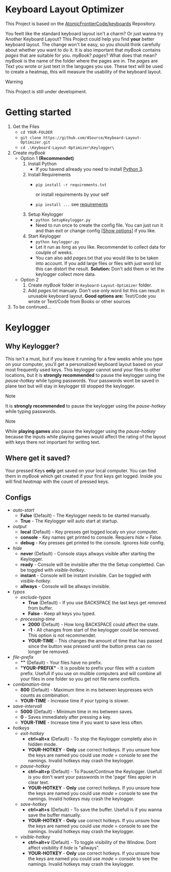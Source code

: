 # Keyboard Layout Optimizer

This Project is based on the [AtomicFrontierCode/keyboards](https://github.com/AtomicFrontierCode/keyboards) Repository.

You feelt like the standard keyboard layout isn't a charm? Or just wanna try Another Keyboard Layout? This Project could help you find **your** better keyboard layout. The change won't be easy, so you should think carefully about whether you want to do it. It is also important that _myBook_ contains _pages_ that are suitable for you. _myBook_? _pages_? What does that mean? _myBook_ is the name of the folder where the pages are in. The _pages_ are Text you wrote or just text in the languges you use. These text will be used to create a heatmap, this will measure the usability of the keyboard layout. 

> [!WARNING]
> This Project is still under development.

# Getting started
1. Get the Files
    - ```cd YOUR-FOLDER```
    - ```git clone https://github.com/4Source/Keyboard-Layout-Optimizer.git```
    - ```cd .\Keyboard-Layout-Optimizer\Keylogger\```
2. Create _myBook_
    - Option 1 **(Recommendet)**
        1. Install Python
            - If you havend allready you need to install [Python 3](https://www.python.org/downloads/).
        2. Install Requirements
            - ```pip install -r requirements.txt``` 

              or install requirements by your self
            - ```pip install ...``` see [requirements](https://github.com/4Source/Keyboard-Layout-Optimizer/blob/0559009ecdf047fd0d607f1708d0e4a9043dff64/python%20requirements.txt)
        3. Setup Keylogger
            - ```python SetupKeylogger.py```
            - Need to run once to create the config file. You can just run it and than exit or change config [[Show options](https://github.com/4Source/Keyboard-Layout-Optimizer/tree/master#configs)] if you like.
        4. Start Keylogger
            - ```python keylogger.py```
            - Let it run as long as you like. Recommendet to collect data for coulple of weeks.
            - You can also add _pages_.txt that you would like to be taken into account. If you add large files or files with just word list this can distort the result. **Solution:** Don't add them or let the keylogger collect more data.
    - Option 2
        1. Create _myBook_ folder in ```Keyboard-Layout-Optimizer``` folder.
        2. Add _pages_.txt manualy. Don't use only word list this can result in unusable keyboard layout. **Good options are:** Text/Code you wrote or Text/Code from Books or other sources
3. To be continued...

# Keylogger
## Why Keylogger?
This isn't a must, but if you leave it running for a few weeks while you type on your computer, you'll get a personalized keyboard layout based on your most frequently used keys. This keylogger cannot send your files to other locations, but it is **strongly recommended** to pause the keylogger using the _pause-hotkey_ while typing passwords. Your passwords wont be saved in plane text but will stay in keylogger till stopped the keylogger.
> [!Note]
> It is **strongly recommended** to pause the keylogger using the _pause-hotkey_ while typing passwords.

> [!Note]
> While **playing games** also pause the keylogger using the _pause-hotkey_ because the inputs while playing games would affect the rating of the layout with keys there not important for writing text.
## Where get it saved?
Your pressed Keys **only** get saved on your local computer. You can find them in _myBook_ which get created if your first keys get logged. Inside you will find _heatmap_ with the count of pressed keys. 
## Configs
- _auto-start_
    - **False** (Default) - The Keylogger needs to be started manually.
    - **True** - The Keylogger will auto start at startup. 
- _output_
    - **local** (Default) - Key presses get logged localy on your computer.
    - **console** - Key names get printed to console. Requiers _hide_ = False.
    - **debug** - Key presses get printed to the console. Ignores _hide_ config.
- _hide_
  - **never** (Default) - Console stays allways visible after starting the Keylogger.
  - **ready** - Console will be invisible after the the Setup completted. Can be toggled with _visible-hotkey_.
  - **instant** - Console will be instant invisible. Can be toggled with _visible-hotkey_.
  - **allways** - Console will be allways invisible.
- _typos_
  - _exclude-typos_
    - **True** (Default) - If you use BACKSPACE the last keys get removed from buffer.
    - **False** - Keep all keys you typed.
  - _processing-time_
    - **2000** (Default) - How long BACKSPACE could affect the state.
    - **-1** - All changes from start of the keylogger could be removed. This option is not recommendet.
    - **YOUR-TIME** - This changes the amount of time that has passed since the button was pressed until the button press can no longer be removed.
- _file-prefix_
  - **""** (Default) - Your files have no prefix.
  - **"YOUR-PREFIX"** - It is posible to prefix your files with a custom prefix. Usefull if you use on mulible computers and will combine all your files in one folder so you get not file name conflicts.
- _combination-time_
  - **800** (Default) - Maximum time in ms between keypresses wich counts as combination.
  - **YOUR-TIME** - Increase time if your typing is slower. 
- _save-intervall_
  - **5000** (Default) - Minimum time in ms between saves.
  - **0** - Saves immediately after pressing a key.
  - **YOUR-TIME** - Increase time if you want to save less often.
- _hotkeys_
  - _exit-hotkey_
    - **ctrl+alt+x** (Default) - To stop the Keylogger completly also in hidden mode.
    - **YOUR-HOTKEY** - **Only** use correct hotkeys. If you unsure how the keys are named you could use _mode_ = console to see the namings. Invalid hotkeys may crash the keylogger.
  - _pause-hotkey_
    - **ctrl+alt+p** (Default) - To Pause/Continue the Keylogger. Usefull is you don't want your passwords in the 'page' files appier in clear text.
    - **YOUR-HOTKEY** - **Only** use correct hotkeys. If you unsure how the keys are named you could use _mode_ = console to see the namings. Invalid hotkeys may crash the keylogger.
  - _save-hotkey_
    - **ctrl+alt+s** (Default) - To save the buffer. Usefull is if you wanna save the buffer manually.
    - **YOUR-HOTKEY** - **Only** use correct hotkeys. If you unsure how the keys are named you could use _mode_ = console to see the namings. Invalid hotkeys may crash the keylogger.
  - _visible-hotkey_
    - **ctrl+alt+v** (Default) - To toggle visibility of the Window. Dont affect visibility if _hide_ is "allways". 
    - **YOUR-HOTKEY** - **Only** use correct hotkeys. If you unsure how the keys are named you could use _mode_ = console to see the namings. Invalid hotkeys may crash the keylogger.

